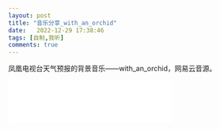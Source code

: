 ```yaml
---
layout: post
title: "音乐分享_with_an_orchid"
date:   2022-12-29 17:38:46
tags: [自制,我听]
comments: true
---
```


凤凰电视台天气预报的背景音乐——with_an_orchid，网易云音源。

<!-- more -->

<iframe frameborder="no" border="0" marginwidth="0" marginheight="0" width=330 height=86 src="//music.163.com/outchain/player?type=2&id=20744788&auto=1&height=66"></iframe>
